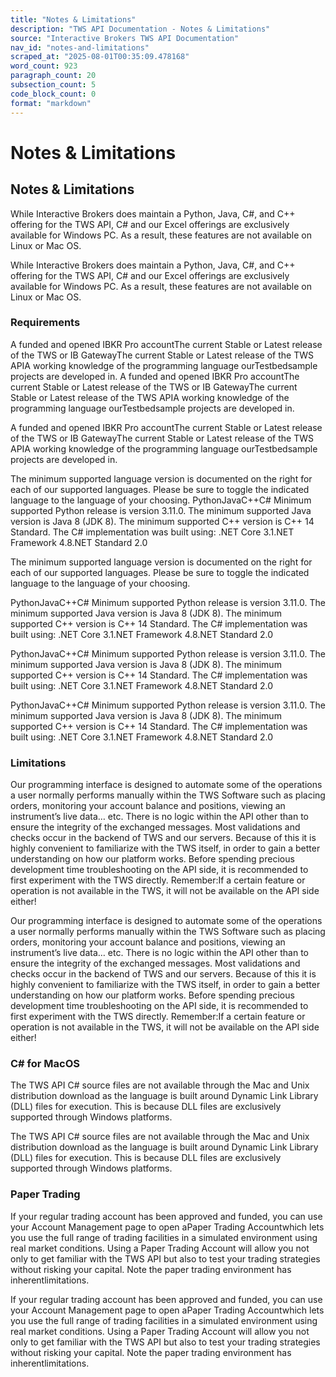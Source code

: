 ```yaml
---
title: "Notes & Limitations"
description: "TWS API Documentation - Notes & Limitations"
source: "Interactive Brokers TWS API Documentation"
nav_id: "notes-and-limitations"
scraped_at: "2025-08-01T00:35:09.478168"
word_count: 923
paragraph_count: 20
subsection_count: 5
code_block_count: 0
format: "markdown"
---
```


# Notes & Limitations

## Notes & Limitations

While Interactive Brokers does maintain a Python, Java, C#, and C++ offering for the TWS API, C# and our Excel offerings are exclusively available for Windows PC. As a result, these features are not available on Linux or Mac OS.

While Interactive Brokers does maintain a Python, Java, C#, and C++ offering for the TWS API, C# and our Excel offerings are exclusively available for Windows PC. As a result, these features are not available on Linux or Mac OS.

### Requirements

A funded and opened IBKR Pro accountThe current Stable or Latest release of the TWS or IB GatewayThe current Stable or Latest release of the TWS APIA working knowledge of the programming language ourTestbedsample projects are developed in.
A funded and opened IBKR Pro accountThe current Stable or Latest release of the TWS or IB GatewayThe current Stable or Latest release of the TWS APIA working knowledge of the programming language ourTestbedsample projects are developed in.

A funded and opened IBKR Pro accountThe current Stable or Latest release of the TWS or IB GatewayThe current Stable or Latest release of the TWS APIA working knowledge of the programming language ourTestbedsample projects are developed in.

The minimum supported language version is documented on the right for each of our supported languages.
Please be sure to toggle the indicated language to the language of your choosing.
PythonJavaC++C#
Minimum supported Python release is version 3.11.0.
The minimum supported Java version is Java 8 (JDK 8).
The minimum supported C++ version is C++ 14 Standard.
The C# implementation was built using:
.NET Core 3.1.NET Framework 4.8.NET Standard 2.0

The minimum supported language version is documented on the right for each of our supported languages.
Please be sure to toggle the indicated language to the language of your choosing.

PythonJavaC++C#
Minimum supported Python release is version 3.11.0.
The minimum supported Java version is Java 8 (JDK 8).
The minimum supported C++ version is C++ 14 Standard.
The C# implementation was built using:
.NET Core 3.1.NET Framework 4.8.NET Standard 2.0

PythonJavaC++C#
Minimum supported Python release is version 3.11.0.
The minimum supported Java version is Java 8 (JDK 8).
The minimum supported C++ version is C++ 14 Standard.
The C# implementation was built using:
.NET Core 3.1.NET Framework 4.8.NET Standard 2.0

PythonJavaC++C#
Minimum supported Python release is version 3.11.0.
The minimum supported Java version is Java 8 (JDK 8).
The minimum supported C++ version is C++ 14 Standard.
The C# implementation was built using:
.NET Core 3.1.NET Framework 4.8.NET Standard 2.0

### Limitations

Our programming interface is designed to automate some of the operations a user normally performs manually within the TWS Software such as placing orders, monitoring your account balance and positions, viewing an instrument’s live data… etc. There is no logic within the API other than to ensure the integrity of the exchanged messages. Most validations and checks occur in the backend of TWS and our servers. Because of this it is highly convenient to familiarize with the TWS itself, in order to gain a better understanding on how our platform works. Before spending precious development time troubleshooting on the API side, it is recommended to first experiment with the TWS directly.
Remember:If a certain feature or operation is not available in the TWS, it will not be available on the API side either!

Our programming interface is designed to automate some of the operations a user normally performs manually within the TWS Software such as placing orders, monitoring your account balance and positions, viewing an instrument’s live data… etc. There is no logic within the API other than to ensure the integrity of the exchanged messages. Most validations and checks occur in the backend of TWS and our servers. Because of this it is highly convenient to familiarize with the TWS itself, in order to gain a better understanding on how our platform works. Before spending precious development time troubleshooting on the API side, it is recommended to first experiment with the TWS directly.
Remember:If a certain feature or operation is not available in the TWS, it will not be available on the API side either!

### C# for MacOS

The TWS API C# source files are not available through the Mac and Unix distribution download as the language is built around Dynamic Link Library (DLL) files for execution. This is because DLL files are exclusively supported through Windows platforms.

The TWS API C# source files are not available through the Mac and Unix distribution download as the language is built around Dynamic Link Library (DLL) files for execution. This is because DLL files are exclusively supported through Windows platforms.

### Paper Trading

If your regular trading account has been approved and funded, you can use your Account Management page to open aPaper Trading Accountwhich lets you use the full range of trading facilities in a simulated environment using real market conditions. Using a Paper Trading Account will allow you not only to get familiar with the TWS API but also to test your trading strategies without risking your capital. Note the paper trading environment has inherentlimitations.

If your regular trading account has been approved and funded, you can use your Account Management page to open aPaper Trading Accountwhich lets you use the full range of trading facilities in a simulated environment using real market conditions. Using a Paper Trading Account will allow you not only to get familiar with the TWS API but also to test your trading strategies without risking your capital. Note the paper trading environment has inherentlimitations.